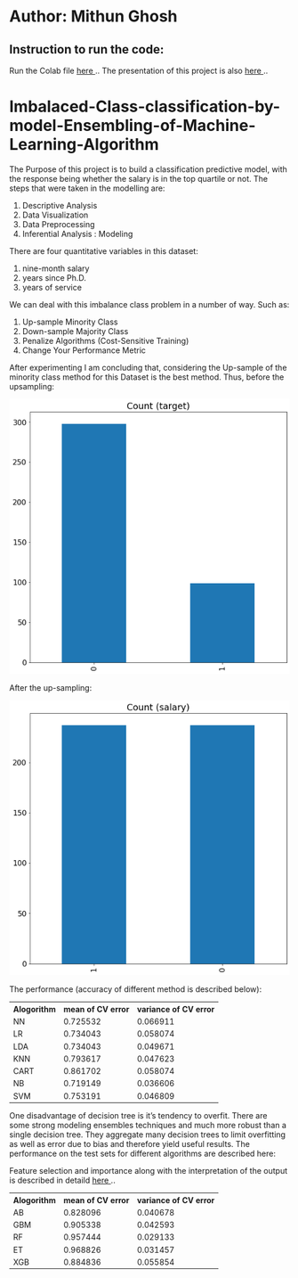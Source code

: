 
<h1>Author: Mithun Ghosh</h1>
<h2> Instruction to run the code:</h2>
</p2>Run the Colab file <a href="NIH.ipynb"> here </a>.. The presentation of this project is also <a href="SalaryData_presentation_Ghosh_Mithun.pptx"> here </a>..</p2>
<h1> Imbalaced-Class-classification-by-model-Ensembling-of-Machine-Learning-Algorithm</h1>

<p1>The Purpose of this project is to build a classification predictive model, with the response being whether the salary is in the top quartile or not.
The steps that were taken in the modelling are:
  <ol>
    <li>
    Descriptive Analysis</li>
 <li>Data Visualization</li>
 <li>Data Preprocessing</li>
 <li>Inferential Analysis : Modeling
</li>
    </ol>
There are four quantitative variables in this dataset: 
 <ol>
    <li>nine-month salary</li>
    <li>years since Ph.D.</li>
    <li>years of service</li>
    </ol>
</p1>
We can deal with this imbalance class problem in a number of way. Such as:
<ol><li>Up-sample Minority Class</li>
<li>Down-sample Majority Class</li>
<li>Penalize Algorithms (Cost-Sensitive Training)</li>
<li>Change Your Performance Metric</li></ol>

After experimenting I am concluding that, considering the Up-sample of the minority class method for this Dataset is the best method.
Thus, before the upsampling:

<img src="f9.png"> </img>


After the up-sampling:

<img src="p1.png"></img>

The performance (accuracy of different method is described below):
<table style="width:100%">
<tr>
  <th>Alogorithm</th>  <th>mean of CV error</th> <th>variance of CV error</th></tr>
  
<tr><td>NN</td>               <td>0.725532    </td>         <td>    0.066911</td></tr>
<tr><td>LR  </td>               <td> 0.734043   </td>          <td>   0.058074</td></tr>
<tr><td>LDA   </td>          <td>  0.734043  </td>           <td>   0.049671</td></tr>
<tr><td>KNN  </td>          <td>  0.793617   </td>          <td>   0.047623</td></tr>
<tr><td>CART  </td>         <td>  0.861702  </td>           <td>  0.058074</td></tr>
<tr><td>NB   </td>          <td>   0.719149  </td>          <td>    0.036606</td></tr>
<tr><td>SVM   </td>        <td>  0.753191  </td>            <td>  0.046809</td></tr>

</table>
<p3>
One disadvantage of decision tree is it’s tendency to overfit. There are some strong modeling ensembles techniques and much more robust than a single decision tree. They aggregate many decision trees to limit overfitting as well as error due to bias and therefore yield useful results. The performance on the test sets for different algorithms are described here:
  <table style="width:100%">
<tr>
  <th>Alogorithm</th>  <th>mean of CV error</th> <th>variance of CV error</th></tr>
<tr><td> AB</td>  <td>0.828096</td> <td>0.040678</td></tr>
<tr><td>GBM</td> <td>0.905338</td><td> 0.042593</td></tr>
<tr><td>RF</td> <td>0.957444 </td><td>0.029133</td></tr>
<tr><td>ET</td> <td>0.968826 </td><td>0.031457</td></tr>
<tr><td>XGB</td> <td>0.884836</td><td> 0.055854</td></tr>
 
 
 Feature selection and importance along with the interpretation of the output is described in detaild <a href="SalaryData_presentation_Ghosh_Mithun.pptx"> here </a>..
</p3>



